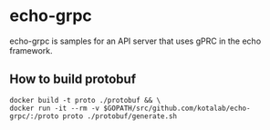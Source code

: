 # echo-grpc
echo-grpc is samples for an API server that uses gPRC in the echo framework.

## How to build protobuf
```shell
docker build -t proto ./protobuf && \
docker run -it --rm -v $GOPATH/src/github.com/kotalab/echo-grpc/:/proto proto ./protobuf/generate.sh
```
